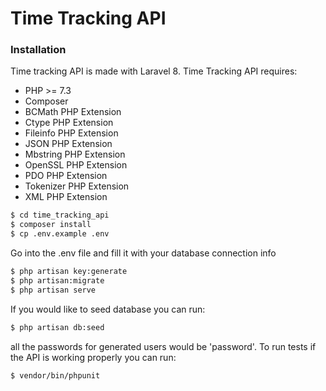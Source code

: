 # Time Tracking API

### Installation

Time tracking API is made with Laravel 8.
Time Tracking API requires:

* PHP >= 7.3
* Composer
* BCMath PHP Extension
* Ctype PHP Extension
* Fileinfo PHP Extension
* JSON PHP Extension
* Mbstring PHP Extension
* OpenSSL PHP Extension
* PDO PHP Extension
* Tokenizer PHP Extension
* XML PHP Extension

```sh
$ cd time_tracking_api
$ composer install
$ cp .env.example .env
```
Go into the .env file and fill it with your database connection info

```sh
$ php artisan key:generate
$ php artisan:migrate
$ php artisan serve
```

If you would like to seed database you can run:
```sh
$ php artisan db:seed
```
all the passwords for generated users would be 'password'.
To run tests if the API is working properly you can run:
```sh
$ vendor/bin/phpunit
```